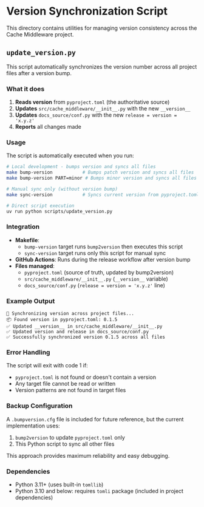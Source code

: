 # Version Synchronization Script

This directory contains utilities for managing version consistency across the Cache Middleware project.

## `update_version.py`

This script automatically synchronizes the version number across all project files after a version bump.

### What it does

1. **Reads version** from `pyproject.toml` (the authoritative source)
2. **Updates** `src/cache_middleware/__init__.py` with the new `__version__`
3. **Updates** `docs_source/conf.py` with the new `release = version = 'x.y.z'`
4. **Reports** all changes made

### Usage

The script is automatically executed when you run:

```bash
# Local development - bumps version and syncs all files
make bump-version           # Bumps patch version and syncs all files
make bump-version PART=minor # Bumps minor version and syncs all files

# Manual sync only (without version bump)
make sync-version           # Syncs current version from pyproject.toml

# Direct script execution
uv run python scripts/update_version.py
```

### Integration

- **Makefile**:
  - `bump-version` target runs `bump2version` then executes this script
  - `sync-version` target runs only this script for manual sync
- **GitHub Actions**: Runs during the release workflow after version bump
- **Files managed**:
  - `pyproject.toml` (source of truth, updated by bump2version)
  - `src/cache_middleware/__init__.py` (`__version__` variable)
  - `docs_source/conf.py` (`release = version = 'x.y.z'` line)

### Example Output

```
🔄 Synchronizing version across project files...
📦 Found version in pyproject.toml: 0.1.5
✅ Updated __version__ in src/cache_middleware/__init__.py
✅ Updated version and release in docs_source/conf.py
✅ Successfully synchronized version 0.1.5 across all files
```

### Error Handling

The script will exit with code 1 if:

- `pyproject.toml` is not found or doesn't contain a version
- Any target file cannot be read or written
- Version patterns are not found in target files

### Backup Configuration

A `.bumpversion.cfg` file is included for future reference, but the current implementation uses:

1. `bump2version` to update `pyproject.toml` only
2. This Python script to sync all other files

This approach provides maximum reliability and easy debugging.

### Dependencies

- Python 3.11+ (uses built-in `tomllib`)
- Python 3.10 and below: requires `tomli` package (included in project dependencies)
